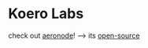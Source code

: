 # Koero Labs

check out [aeronode](https://www.aeronode.io)! --> its [open-source](https://github.com/koerolabs/aeronode)
